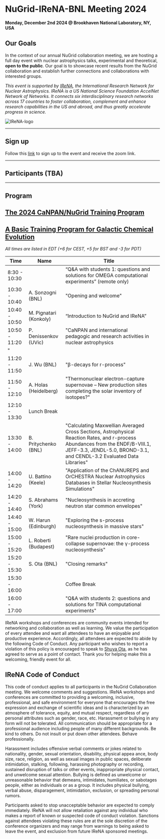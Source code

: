 # NuGrid-IReNA-BNL Meeting 2024
**Monday, December 2nd 2024 @ Brookhaven National Laboratory, NY, USA**

## Our Goals

In the context of our annual NuGrid collaboration meeting, we are hosting a 
full day event with nuclear astrophysics talks, experimental and theoretical,
**open to the public**. Our goal is to showcase recent results from the 
NuGrid collaboration and establish further connections and collaborations with
interested groups.


*This event is supported by [IReNA](https://www.irenaweb.org/), the International Research Network for
Nuclear Astrophysics. IReNA is a US National Science Foundation AccelNet
Network of Networks. It connects six interdisciplinary research networks
across 17 countries to foster collaboration, complement and enhance research 
capabilities in the US and abroad, and thus greatly accelerate progress in science.*

![IReNA-logo](https://indico.frib.msu.edu/event/46/images/198-IReNA_logo.png)

---
## Sign up 

Follow this [link](https://forms.gle/qSXv4bo9sMCv2df16) to sign up to the event and receive the zoom link.

---
## Participants (TBA)

---
## Program

## [The 2024 CaNPAN/NuGrid Training Program](https://nugrid.github.io/content/collab-meeting-2024-canpan)
## [A Basic Training Program for Galactic Chemical Evolution](https://nugrid.github.io/content/collab-meeting-2024-GCE)

*All times are listed in EDT (+6 for CEST, +5 for BST and -3 for PDT)*

| Time          | Name                      | Title                                                                                                               |   |
|---------------|---------------------------|---------------------------------------------------------------------------------------------------------------------|---|
| 8:30 - 10:30         |               |  “Q&A with students 1: questions and solutions for OMEGA computational experiments” (remote only)                                                                                   |   |
| 10:30 - 10:40         | A. Sonzogni (BNL)             | "Opening and welcome"                                                                                   |   |
| 10:40 - 10:50         | M. Pignatari (Konkoly)         | “Introduction to NuGrid and IReNA”                                                                                    |   |
| 10:50 - 11:20         | P. Denissenkov (UVic)   | "CaNPAN and international pedagogic and research activities in nuclear astrophysics
"                                                                                                      |   |
| 11:20 - 11:50      |  J. Wu (BNL) | "β-decays for r-process"                                                                         |   |
| 11:50 - 12:10     | A.  Holas (Heidelberg) | "Thermonuclear electron-capture supernovae – New production sites completing the solar inventory of isotopes?"                                                                   |   |
| 12:10 - 13:30 | Lunch Break                     |                                                                                                                     |   |
| 13:30 - 14:00         | B. Pritychenko (BNL)        | "Calculating Maxwellian Averaged Cross Sections, Astrophysical Reaction Rates, and r-process Abundances from the ENDF/B-VIII.1, JEFF-3.3, JENDL-5.0, BROND-3.1, and CENDL-3.2 Evaluated Data Libraries"                                                                   |   |
| 14:00 - 14:20        | U. Battino (Keele)       | "Application of the ChANUREPS and OrCHESTRA Nuclear Astrophysics Databases in Stellar Nucleosynthesis Simulations" |   |
| 14:20 - 14:40        | S. Abrahams (York)    | "Nucleosynthesis in accreting neutron star common envelopes"                                                                         |   |
| 14:40 - 15:00        | W. Harun (Edinburgh)    | "Exploring the s-process nucleosynthesis in massive stars"                                                                         |   |
| 15:00 - 15:20        | L. Roberti (Budapest)    | "Rare nuclei production in core-collapse supernovae: the γ-process nucleosynthesis"                                                                         |   |
| 15:20 - 15:30        | S. Ota (BNL)    | "Closing remarks"                                                                         |   |
| 15:30 - 16:00        |     | Coffee Break                                                                          |   |
| 16:00 - 17:00        |     | "Q&A with students 2: questions and solutions for TINA computational experiments"                                                                          |   |

IReNA workshops and conferences are community events intended for networking
and collaboration as well as learning. We value the participation of every
attendee and want all attendees to have an enjoyable and productive
experience. Accordingly, all attendees are expected to abide by the following
Code of Conduct. Any participant who wishes to report a violation of this
policy is encouraged to speak to [Shuya Ota](mailto:sota@bnl.gov), as he has agreed to serve as a point of
contact. Thank you for helping make this a welcoming, friendly event for all.


## IReNA Code of Conduct

This code of conduct applies to all participants in the NuGrid Collaboration meeting. We welcome comments and suggestions.
IReNA workshops and conferences are committed to providing a welcoming,
inclusive, professional, and safe environment for everyone that encourages the
free expression and exchange of scientific ideas and is characterized by an
atmosphere of tolerance, equity, and mutual respect, regardless of any
personal attributes such as gender, race, etc. Harassment or bullying in any
form will not be tolerated. All communication should be appropriate for a
professional audience including people of many different backgrounds. Be kind
to others. Do not insult or put down other attendees. Behave professionally.

Harassment includes offensive verbal comments or jokes related to nationality,
gender, sexual orientation, disability, physical appea
ance, body size, race, religion, as well as sexual images in public spaces,
deliberate intimidation, stalking, following, harassing photography or
recording, sustained disruption of talks or other events, inappropriate 
physical contact, and unwelcome sexual attention.
Bullying is defined as unwelcome or unreasonable behavior that demeans,
intimidates, humiliates, or sabotages people, either as individuals or as a
group. It includes physical bullying, verbal abuse, disparagement,
intimidation, exclusion, or spreading personal rumors.


Participants asked to stop unacceptable behavior are expected to comply
immediately. IReNA will not allow retaliation against any individual who makes
a report of known or suspected code of conduct violation. Sanctions against
attendees violating these rules are at the sole discretion of the conference
organizers and may range from warnings to being asked to leave the event, and
exclusion from future IReNA sponsored meetings.


